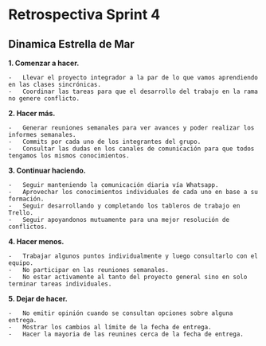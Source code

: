 # Retrospectiva Sprint 4

## Dinamica Estrella de Mar

**1. Comenzar a hacer.**


    -	Llevar el proyecto integrador a la par de lo que vamos aprendiendo en las clases sincrónicas.
    -   Coordinar las tareas para que el desarrollo del trabajo en la rama no genere conflicto.


**2. Hacer más.**

    -	Generar reuniones semanales para ver avances y poder realizar los informes semanales.
    -   Commits por cada uno de los integrantes del grupo.
    -   Consultar las dudas en los canales de comunicación para que todos tengamos los mismos conocimientos. 
    

**3. Continuar haciendo.**

    -	Seguir manteniendo la comunicación diaria vía Whatsapp.
    -	Aprovechar los conocimientos individuales de cada uno en base a su formación.
    -	Seguir desarrollando y completando los tableros de trabajo en Trello.
    -   Seguir apoyandonos mutuamente para una mejor resolución de conflictos.
    


**4. Hacer menos.**

    -	Trabajar algunos puntos individualmente y luego consultarlo con el equipo.
    -	No participar en las reuniones semanales.    
    -	No estar activamente al tanto del proyecto general sino en solo terminar tareas individuales.
    

**5. Dejar de hacer.**

    -	No emitir opinión cuando se consultan opciones sobre alguna entrega.
    -   Mostrar los cambios al límite de la fecha de entrega.
    -   Hacer la mayoria de las reunines cerca de la fecha de entrega.
